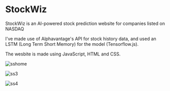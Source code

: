 # StockWiz
StockWiz is an AI-powered stock prediction website for companies listed on NASDAQ

I've made use of Alphavantage's API for stock history data, and used an LSTM (Long Term Short Memory) for the model (Tensorflow.js).

The wesbite is made using JavaScript, HTML and CSS.

![sshome](https://user-images.githubusercontent.com/59059193/162605494-de8245a9-33b6-4026-90e9-29649e44c639.jpg)


![ss3](https://user-images.githubusercontent.com/59059193/162605521-6ee8bafb-42ec-47d2-8f68-743ce0d67cca.jpg)


![ss4](https://user-images.githubusercontent.com/59059193/162605524-33401521-13f1-434d-a7fb-97452fd930c1.jpg)

